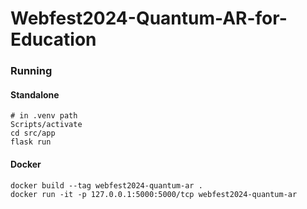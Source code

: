 # Webfest2024-Quantum-AR-for-Education

### Running

#### Standalone

```
# in .venv path
Scripts/activate
cd src/app
flask run
```

#### Docker

```
docker build --tag webfest2024-quantum-ar .
docker run -it -p 127.0.0.1:5000:5000/tcp webfest2024-quantum-ar
```
